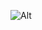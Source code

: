 ![Alt](https://repobeats.axiom.co/api/embed/9fe9afe46c40a72b74deab7529c2043c6d2248fa.svg "Repobeats analytics image")